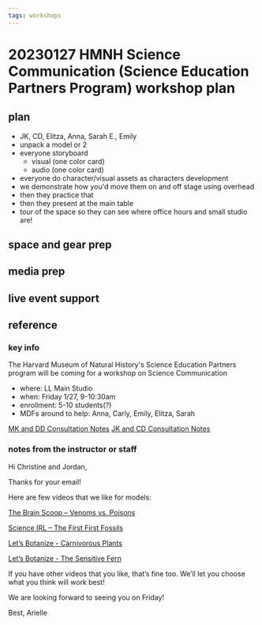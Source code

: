 ```yaml
---
tags: workshops
---
```

# 20230127 HMNH Science Communication (Science Education Partners Program) workshop plan

## plan
* JK, CD, Elitza, Anna, Sarah E., Emily
* unpack a model or 2
* everyone storyboard
    * visual (one color card)
    * audio (one color card)
* everyone do character/visual assets as characters development
* we demonstrate how you'd move them on and off stage using overhead
* then they practice that
* then they present at the main table
* tour of the space so they can see where office hours and small studio are!


## space and gear prep
## media prep
## live event support
## reference
### key info
The Harvard Museum of Natural History's Science Education Partners program will be coming for a workshop on Science Communication
* where: LL Main Studio
* when: Friday 1/27, 9-10:30am
* enrollment: 5-10 students(?)
* MDFs around to help: Anna, Carly, Emily, Elitza, Sarah

[MK and DD Consultation Notes](https://docs.google.com/document/d/1xs2mjh5ECFljq8JBtHKu9HY07pSLDUqTRNcdtUym-Rg/edit)
[JK and CD Consultation Notes](https://docs.google.com/document/d/1kP1-w9wFhRmqpEShWiUAx7yl6WrBnLcYYngkyj-hoW8/edit)

### notes from the instructor or staff
Hi Christine and Jordan,
 
Thanks for your email!
 
Here are few videos that we like for models:
 
[The Brain Scoop – Venoms vs. Poisons](https://youtu.be/i3o72xseBC8)
 
[Science IRL – The First First Fossils](https://youtu.be/-PdUs787qA4)
 
[Let’s Botanize - Carnivorous Plants](https://youtu.be/69JjhxvjJc4)
 
[Let’s Botanize - The Sensitive Fern](https://youtu.be/UQ0Bk5dUG54)
 
If you have other videos that you like, that’s fine too. We’ll let you choose what you think will work best!
 
We are looking forward to seeing you on Friday!
 
Best,
Arielle
 
 
